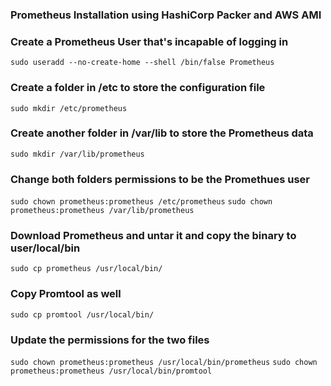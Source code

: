 
### Prometheus Installation using HashiCorp Packer and AWS AMI

### Create a Prometheus User that's incapable of logging in
`sudo useradd --no-create-home --shell /bin/false Prometheus`

### Create a folder in /etc to store the configuration file
`sudo mkdir /etc/prometheus` 

### Create another folder in /var/lib to store the Prometheus data
`sudo mkdir /var/lib/prometheus`

### Change both folders permissions to be the Promethues user
`sudo chown prometheus:prometheus /etc/prometheus`
`sudo chown prometheus:prometheus /var/lib/prometheus `

### Download Prometheus and untar it and copy the binary to user/local/bin
`sudo cp prometheus /usr/local/bin/`

### Copy Promtool as well
`sudo cp promtool /usr/local/bin/`

### Update the permissions for the two files
`sudo chown prometheus:prometheus /usr/local/bin/prometheus`
`sudo chown prometheus:prometheus /usr/local/bin/promtool`
